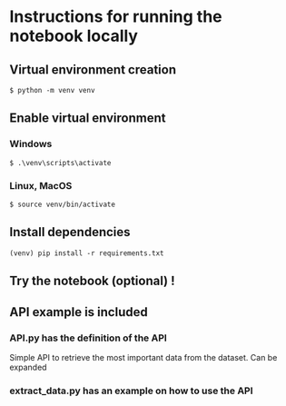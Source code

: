 # Instructions for running the notebook locally

## Virtual environment creation
```
$ python -m venv venv
```

## Enable virtual environment
### Windows
```
$ .\venv\scripts\activate
```

### Linux, MacOS
```
$ source venv/bin/activate
```

## Install dependencies
```
(venv) pip install -r requirements.txt

```

## Try the notebook (optional) !


## API example is included

### API.py has the definition of the API
Simple API to retrieve the most important data from the dataset. Can be expanded

### extract_data.py has an example on how to use the API

